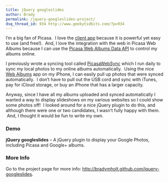 ```yaml
---
title: jQuery googleslides
author: Brady
permalink: /jquery-googleslides-project/
dsq_thread_id: 934 http://www.geekytidbits.com/?p=934
---
```

I&#8217;m a big fan of Picasa.  I love the <a href="http://picasa.google.com/" target="_blank">client app</a> because it is powerful yet easy to use (and free!).  And, I love the integration with the web in Picasa Web Albums because I can use the <a href="http://code.google.com/apis/picasaweb/overview.html" target="_blank">Picasa Web Albums Data API</a> to control my albums online.

I previously wrote a syncing tool called <a href="/picasawebsync/" target="_blank">PicasaWebSync</a> which I run daily to sync my local photos to my online albums automatically.  Using the nice <a href="http://itunes.apple.com/us/app/web-albums-a-picasa-photo/id344997890?mt=8" target="_blank">Web Albums</a> app on my iPhone, I can easily pull up photos that were synced automatically.  I don&#8217;t have to pull out the USB cord and sync with iTunes, pay for iCloud storage, or buy an iPhone that has a larger capacity.

Anyway, since I have all my albums uploaded and synced automatically I wanted a way to display slideshows on my various websites so I could show some photos off!  I looked around for a nice jQuery plugin to do this, and although there were one or two candidates, I wasn&#8217;t fully happy with them.  And, I thought it would be fun to write my own.

### Demo
**jQuery googleslides** &#8211; A jQuery plugin to display your Google Photos, including Picasa and Google+ albums.  
<div class="google-slides no-margin" style="width:400px;" data-userid="115528839112598673902" data-albumid="5710317752556741025" data-imgmax="400"></div>

### More Info
Go to the project page for more info: <a href="http://bradymholt.github.com/jquery-googleslides" target="_blank">http://bradymholt.github.com/jquery-googleslides</a>.


<link href="/lib/googleslides/jquery.googleslides.css" rel="stylesheet" />
<style>
    .google-slides img { margin: 0px;}
</style>
 <script src="https://code.jquery.com/jquery-2.1.4.min.js" type="text/javascript"></script>
 <script src="/lib/googleslides/jquery.googleslides.js" type="text/javascript"></script>
 <script>
  $(document).ready(function(){
    $('.google-slides').each(function(index) {
      var options = {
         userid: $(this).attr('data-userid'),
         albumid: $(this).attr('data-albumid'),
         imgmax: $(this).attr('data-imgmax'),
         caption: false,
         maxresults: 100
      };

      $(this).googleslides(options);
    });
  });
 </script>
